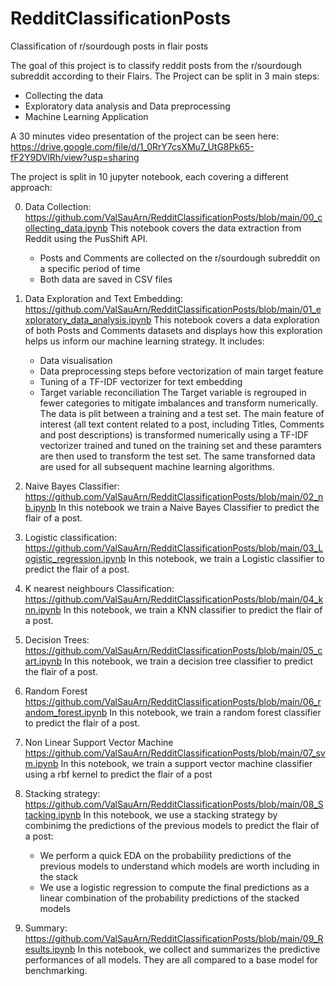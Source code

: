 # RedditClassificationPosts
Classification of r/sourdough posts in flair posts 

The goal of this project is to classify reddit posts from the r/sourdough subreddit according to their Flairs. The Project can be split in 3 main steps: 
* Collecting the data
* Exploratory data analysis and Data preprocessing
* Machine Learning Application

A 30 minutes video presentation of the project can be seen here: https://drive.google.com/file/d/1_0RrY7csXMu7_UtG8Pk65-fF2Y9DVlRh/view?usp=sharing

The project is split in 10 jupyter notebook, each covering a different approach: 

0) Data Collection: 
  https://github.com/ValSauArn/RedditClassificationPosts/blob/main/00_collecting_data.ipynb
  This notebook covers the data extraction from Reddit using the PusShift API. 
    - Posts and Comments are collected on the r/sourdough subreddit on a specific period of time 
    - Both data are saved in CSV files
    
1) Data Exploration and Text Embedding:  
  https://github.com/ValSauArn/RedditClassificationPosts/blob/main/01_exploratory_data_analysis.ipynb
  This notebook covers a data exploration of both Posts and Comments datasets and displays how this exploration helps us inform our machine learning strategy. 
  It includes: 
    - Data visualisation 
    - Data preprocessing steps before vectorization of main target feature
    - Tuning of a TF-IDF vectorizer for text embedding
    - Target variable reconciliation
  The Target variable is regrouped in fewer categories to mitigate imbalances and transform numerically. 
  The data is plit between a training and a test set. The main feature of interest (all text content related to a post, including Titles, Comments and post descriptions) is transformed numerically using a TF-IDF vectorizer trained and tuned on the training set and these paramters are then used to transform the test set. The same transforned data are used for all subsequent machine learning algorithms.  
    
2) Naive Bayes Classifier: 
  https://github.com/ValSauArn/RedditClassificationPosts/blob/main/02_nb.ipynb
  In this notebook we train a Naive Bayes Classifier to predict the flair of a post. 
   
3) Logistic classification:
  https://github.com/ValSauArn/RedditClassificationPosts/blob/main/03_Logistic_regression.ipynb
  In this notebook, we train a Logistic classifier to predict the flair of a post.
 
 4) K nearest neighbours Classification:
  https://github.com/ValSauArn/RedditClassificationPosts/blob/main/04_knn.ipynb
  In this notebook, we train a KNN classifier to predict the flair of a post.
    
 5) Decision Trees:
  https://github.com/ValSauArn/RedditClassificationPosts/blob/main/05_cart.ipynb
  In this notebook, we train a decision tree classifier to predict the flair of a post.
  
 6) Random Forest
  https://github.com/ValSauArn/RedditClassificationPosts/blob/main/06_random_forest.ipynb
  In this notebook, we train a random forest classifier to predict the flair of a post. 

 7) Non Linear Support Vector Machine
  https://github.com/ValSauArn/RedditClassificationPosts/blob/main/07_svm.ipynb
  In this notebook, we train a support vector machine classifier using a rbf kernel to predict the flair of a post
  
 8) Stacking strategy: 
  https://github.com/ValSauArn/RedditClassificationPosts/blob/main/08_Stacking.ipynb
  In this notebook, we use a stacking strategy by combinimg the predictions of the previous models to predict the flair of a post: 
    - We perform a quick EDA on the probability predictions of the previous models to understand which models are worth including in the stack
    - We use a logistic regression to compute the final predictions as a linear combination of the probability predictions of the stacked models
  
 9) Summary:
 https://github.com/ValSauArn/RedditClassificationPosts/blob/main/09_Results.ipynb
 In this notebook, we collect and summarizes the predictive performances of all models. They are all compared to a base model for benchmarking. 
    
